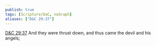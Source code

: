 ```yaml
---
publish: true
tags: [Scripture/DaC, noGraph]
aliases: ["D&C 29:37"]
---
```

[D&C 29:37](https://churchofjesuschrist.org/study/scriptures/dc-testament/dc/29?lang=eng&id=p37#p37) And they were thrust down, and thus came the devil and his angels;
